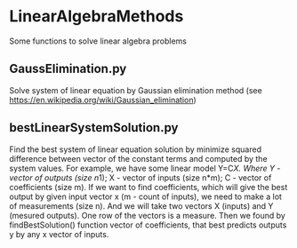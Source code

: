 # LinearAlgebraMethods
Some functions to solve linear algebra problems

## GaussElimination.py
Solve system of linear equation by Gaussian elimination method (see https://en.wikipedia.org/wiki/Gaussian_elimination) 

## bestLinearSystemSolution.py
Find the best system of linear equation solution by minimize squared difference between vector of the constant terms and computed by the system values. 
For example, we have some linear model Y=C*X. 
Where Y - vector of outputs (size n*1); 
  X - vector of inputs (size n*m); 
  C - vector of coefficients (size m). 
If we want to find coefficients, which will give the best output by given input vector x (m - count of inputs), we need to make a lot of measurements (size n). And we will take two vectors X (inputs) and Y (mesured outputs). One row of the vectors is a measure. Then we found by findBestSolution() function vector of coefficients, that best predicts outputs y by any x vector of inputs. 
